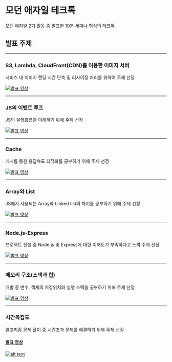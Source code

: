 # 모던 애자일 테크톡

모던 애자일 2기 활동 중 발표한 10분 세미나 형식의 테크톡

## 발표 주제

---

### S3, Lambda, CloudFront(CDN)를 이용한 이미지 서버

서비스 내 이미지 랜딩 시간 단축 및 리사이징 처리를 위하여 주제 선정

[![발표 영상](https://i.ytimg.com/vi/fROBgjMIJQo/hqdefault.jpg?sqp=-oaymwFBCNACELwBSFryq4qpAzMIARUAAIhCGAHYAQHiAQoIGBACGAY4AUAB8AEB-AHUBoAC4AOKAgwIABABGH8gNCgeMA8=&rs=AOn4CLDicjLCONwSl9qtqnWQhyEeY0ayfA)](https://www.youtube.com/watch?v=fROBgjMIJQo)

---

### JS의 이벤트 루프

JS의 실행흐름을 이해하기 위해 주제 선정

[![발표 영상](https://i.ytimg.com/vi/AY2k5M3vAc0/hqdefault.jpg?sqp=-oaymwFBCNACELwBSFryq4qpAzMIARUAAIhCGAHYAQHiAQoIGBACGAY4AUAB8AEB-AHUBoAC4AOKAgwIABABGFwgXChcMA8=&rs=AOn4CLCxovyBt3Z7PKEN8cR9FDtA2Gykqg)](https://www.youtube.com/watch?v=AY2k5M3vAc0)

---

### Cache

캐시를 통한 응답속도 최적화를 공부하기 위해 주제 선정

[![발표 영상](https://i.ytimg.com/an_webp/yCx6eGAoh6Y/mqdefault_6s.webp?du=3000&sqp=CLKD7cMG&rs=AOn4CLDHsobI_qQ4CfcHBKDsUnbbXjHSug)](https://www.youtube.com/watch?v=yCx6eGAoh6Y&t=1s)

---

### Array와 List

JS에서 사용되는 Array와 Linked list의 차이를 공부하기 위해 주제 선정

[![발표 영상](https://i.ytimg.com/an_webp/HDzxX0Vv8UE/mqdefault_6s.webp?du=3000&sqp=CNX77MMG&rs=AOn4CLDQmBxv3HF2RU2m4sIZVEHjxb8zbg)](https://www.youtube.com/watch?v=HDzxX0Vv8UE)

---

### Node.js-Express

프로젝트 진행 중 Node.js 및 Express에 대한 이해도가 부족하다고 느껴 주제 선정

[![발표 영상](https://i.ytimg.com/an_webp/1EaRpNVn0VU/mqdefault_6s.webp?du=3000&sqp=CMuq7cMG&rs=AOn4CLDQjO39kuuD5Rk87rLvgr0ZV9HYOA)](https://www.youtube.com/watch?v=1EaRpNVn0VU)

---

### 메모리 구조(스택과 힙)

개발 중 변수, 객체의 저장위치와 실행 스택을 공부하기 위해 주제 선정

[![발표 영상](https://i.ytimg.com/vi/xjHQLXsSMkY/hqdefault.jpg?sqp=-oaymwFBCNACELwBSFryq4qpAzMIARUAAIhCGAHYAQHiAQoIGBACGAY4AUAB8AEB-AH-DoACuAiKAgwIABABGGUgXChPMA8=&rs=AOn4CLBkSk8MYxWrqjnrGnPDHTpQ9SImbQ)](https://www.youtube.com/watch?v=xjHQLXsSMkY)

---

### 시간복잡도

알고리즘 문제 풀이 중 시간초과 문제를 해결하기 위해 주제 선정

#### [발표 영상](https://www.youtube.com/watch?v=C7i32oggySM)

[![alt text](image-2.png)](https://www.youtube.com/watch?v=xjHQLXsSMkY)
